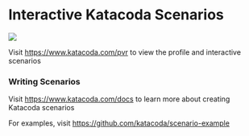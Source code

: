 # Interactive Katacoda Scenarios

[![](http://shields.katacoda.com/katacoda/pvr/count.svg)](https://www.katacoda.com/pvr "Get your profile on Katacoda.com")

Visit https://www.katacoda.com/pvr to view the profile and interactive scenarios

### Writing Scenarios
Visit https://www.katacoda.com/docs to learn more about creating Katacoda scenarios

For examples, visit https://github.com/katacoda/scenario-example
